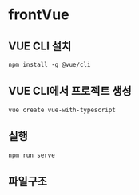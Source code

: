 frontVue
===
## VUE CLI 설치
```
npm install -g @vue/cli
```
## VUE CLI에서 프로젝트 생성
```
vue create vue-with-typescript
```
## 실행
```
npm run serve
```
## 파일구조
